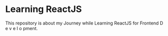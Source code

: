 # Learning ReactJS

This repository is about my Journey while Learning ReactJS for Frontend D e v e l o pment.


